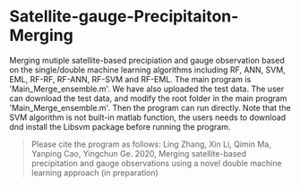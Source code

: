 # Satellite-gauge-Precipitaiton-Merging

Merging mutiple satellite-based precipiation and gauge observation based on the single/double machine learning algorithms including RF, ANN, SVM, EML, RF-RF, RF-ANN, RF-SVM and RF-EML. The main program is 'Main_Merge_ensemble.m'. We have also uploaded the test data. The user can download the test data, and modify the root folder in the  main program 'Main_Merge_ensemble.m'. Then the program can run directly. Note that the SVM algorithm is not built-in matlab function, the users needs to download dnd install the Libsvm package before running the program. 

> Please cite the program as follows:
Ling Zhang, Xin Li, Qimin Ma, Yanping Cao, Yingchun Ge. 2020, Merging satellite-based precipitation and gauge observations using a novel double machine learning approach (in preparation)

